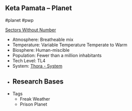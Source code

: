 ## Keta Pamata &ndash; Planet

#planet #pwp

[Sectors Without Number](https://sectorswithoutnumber.com/sector/bfDcBzTtgpeyLUfwzjio/planet/SWGLMuLVqUkP8OUdTxsO)

- Atmosphere: Breatheable mix
- Temperature: Variable Temperature Temperate to Warm
- Biosphere: Human-miscible
- Population: Fewer than a million inhabitants
- Tech Level: TL4
- System: [Thora - System](Thora%20-%20System.md)
- Research Bases
   - 
- Tags
   - Freak Weather
   - Prison Planet

